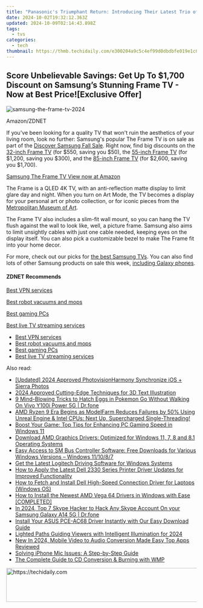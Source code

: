 ```yaml
---
title: "Panasonic's Triumphant Return: Introducing Their Latest Trio of Cutting-Edge 4K Televisions - Exclusive From ZDNet"
date: 2024-10-02T19:32:12.363Z
updated: 2024-10-09T02:14:43.898Z
tags:
  - tvs
categories:
  - tech
thumbnail: https://thmb.techidaily.com/e300204a9c5c4ef99d0dbdbfe019e1c08c97d2c1f2aff2ef7a7d48de12972255.jpg
---
```


## Score Unbelievable Savings: Get Up To $1,700 Discount on Samsung’s Stunning Frame TV - Now at Best Price![Exclusive Offer]

![samsung-the-frame-tv-2024](https://www.zdnet.com/a/img/resize/54ef75cf8ae9852e8d5c04926af968ccdd25284c/2024/07/13/7317dce9-c15a-45f4-a7a9-f51535642d71/samsung-the-frame-tv-2024.jpg?auto=webp&width=1280)

Amazon/ZDNET

If you've been looking for a quality TV that won't ruin the aesthetics of your living room, look no further: Samsung's popular The Frame TV is on sale as part of the [Discover Samsung Fall Sale](https://shop-links.co/link/?url=https%3A%2F%2Fwww.samsung.com%2Fus%2Fdiscover-samsung-event%2F&publisher_slug=itechdaily19598&exclusive=1). Right now, find big discounts on the [32-inch Frame TV](https://shop-links.co/link/?url=https%3A%2F%2Fwww.samsung.com%2Fus%2Ftelevisions-home-theater%2Ftvs%2Fthe-frame%2F85-class-the-frame-qled-4k-smart-tv-2022-qn85ls03bafxza%2F&publisher_slug=itechdaily19598&exclusive=1) (for $550, saving you $50), the [55-inch Frame TV](https://shop-links.co/link/?url=https%3A%2F%2Fwww.samsung.com%2Fus%2Ftelevisions-home-theater%2Ftvs%2Fthe-frame%2F55-class-the-frame-qled-4k-smart-tv-2022-qn55ls03bafxza%2F&publisher_slug=itechdaily19598&exclusive=1) (for $1,200, saving you $300), and the [85-inch Frame TV](https://shop-links.co/link/?url=https%3A%2F%2Fwww.samsung.com%2Fus%2Ftelevisions-home-theater%2Ftvs%2Fthe-frame%2F85-class-the-frame-qled-4k-smart-tv-2022-qn85ls03bafxza%2F&publisher_slug=itechdaily19598&exclusive=1) (for $2,600, saving you $1,700). 

[Samsung The Frame TV View now at Amazon](https://buy.geni.us/Proxy.ashx?TSID=368250&GR%5FURL=https%3A%2F%2Fwww.amazon.com%2FSAMSUNG-55-Inch-Anti-Reflection-Included-QN55LS03BAFXZA%2Fdp%2FB09WGML25Y%2F%3Ftag%3Dzd-buy-button-20%26ascsubtag%3D%5F%5FCOM%5FCLICK%5FID%5F%5F%7C02eca5ad-8c33-44b2-9f05-88cbc1833d37%7Cdtp&dtb=1)

The Frame is a QLED 4K TV, with an anti-reflection matte display to limit glare day and night. When you turn on Art Mode, the TV becomes a display for your personal art or photo collection, or for iconic pieces from the [Metropolitan Museum of Art](https://www.zdnet.com/home-and-office/home-entertainment/samsung-adds-iconic-artwork-from-the-met-to-its-frame-tv-collection/). 

The Frame TV also includes a slim-fit wall mount, so you can hang the TV flush against the wall to look like, well, a picture frame. Samsung also aims to limit unsightly cables with just one cable needed, keeping eyes on the display itself. You can also pick a customizable bezel to make The Frame fit into your home decor. 

For more, check out our picks for [the best Samsung TVs](https://www.zdnet.com/home-and-office/home-entertainment/best-samsung-tv/). You can also find lots of other Samsung products on sale this week, [including Galaxy phones](https://www.zdnet.com/article/get-a-galaxy-z-flip-6-fold-6-s24-ultra-or-s24-for-up-to-1200-off-right-now-heres-how/).

#### **ZDNET** Recommends

[Best VPN services](https://www.zdnet.com/article/best-vpn/ "Best VPN services")

[Best robot vacuums and mops](https://www.zdnet.com/article/best-robot-vacuum-mop/ "Best robot vacuums and mops")

[Best gaming PCs](https://www.zdnet.com/article/best-gaming-pc/ "Best gaming PCs")

[Best live TV streaming services](https://www.zdnet.com/article/best-live-tv-streaming-service/ "Best live TV streaming services")

* [Best VPN services](https://www.zdnet.com/article/best-vpn/ "Best VPN services")
* [Best robot vacuums and mops](https://www.zdnet.com/article/best-robot-vacuum-mop/ "Best robot vacuums and mops")
* [Best gaming PCs](https://www.zdnet.com/article/best-gaming-pc/ "Best gaming PCs")
* [Best live TV streaming services](https://www.zdnet.com/article/best-live-tv-streaming-service/ "Best live TV streaming services")

<ins class="adsbygoogle"
     style="display:block"
     data-ad-format="autorelaxed"
     data-ad-client="ca-pub-7571918770474297"
     data-ad-slot="1223367746"></ins>

<ins class="adsbygoogle"
     style="display:block"
     data-ad-client="ca-pub-7571918770474297"
     data-ad-slot="8358498916"
     data-ad-format="auto"
     data-full-width-responsive="true"></ins>

<span class="atpl-alsoreadstyle">Also read:</span>
<div><ul>
<li><a href="https://vp-tips.techidaily.com/updated-2024-approved-photovisionharmony-synchronize-ios-plus-sierra-photos/"><u>[Updated] 2024 Approved PhotovisionHarmony Synchronize iOS + Sierra Photos</u></a></li>
<li><a href="https://fox-direct.techidaily.com/2024-approved-cutting-edge-techniques-for-3d-text-illustration/"><u>2024 Approved Cutting-Edge Techniques for 3D Text Illustration</u></a></li>
<li><a href="https://change-location.techidaily.com/9-mind-blowing-tricks-to-hatch-eggs-in-pokemon-go-without-walking-on-vivo-y100i-power-5g-drfone-by-drfone-virtual-android/"><u>9 Mind-Blowing Tricks to Hatch Eggs in Pokemon Go Without Walking On Vivo Y100i Power 5G | Dr.fone</u></a></li>
<li><a href="https://hardware-updates.techidaily.com/1723262254309-amd-ryzen-9-era-begins-as-modelfarm-reduces-failures-by-50-using-unreal-engine-and-intel-cpus-next-up-supercharged-single-threading/"><u>AMD Ryzen 9 Era Begins as ModelFarm Reduces Failures by 50% Using Unreal Engine & Intel CPUs: Next Up, Supercharged Single-Threading!</u></a></li>
<li><a href="https://win-howtos.techidaily.com/boost-your-game-top-tips-for-enhancing-pc-gaming-speed-in-windows-11/"><u>Boost Your Game: Top Tips for Enhancing PC Gaming Speed in Windows 11</u></a></li>
<li><a href="https://hardware-updates.techidaily.com/download-amd-graphics-drivers-optimized-for-windows-11-7-8-and-81-operating-systems/"><u>Download AMD Graphics Drivers: Optimized for Windows 11, 7, 8 and 8.1 Operating Systems</u></a></li>
<li><a href="https://hardware-updates.techidaily.com/easy-access-to-sm-bus-controller-software-free-downloads-for-various-windows-versions-windows-111087/"><u>Easy Access to SM Bus Controller Software: Free Downloads for Various Windows Versions – Windows 11/10/8/7</u></a></li>
<li><a href="https://hardware-updates.techidaily.com/get-the-latest-logitech-driving-software-for-windows-systems/"><u>Get the Latest Logitech Driving Software for Windows Systems</u></a></li>
<li><a href="https://hardware-updates.techidaily.com/how-to-apply-the-latest-dell-2330-series-printer-driver-updates-for-improved-functionality/"><u>How to Apply the Latest Dell 2330 Series Printer Driver Updates for Improved Functionality</u></a></li>
<li><a href="https://hardware-updates.techidaily.com/how-to-fetch-and-install-dell-high-speed-connection-driver-for-laptops-windows-os/"><u>How to Fetch and Install Dell High-Speed Connection Driver for Laptops (Windows OS)</u></a></li>
<li><a href="https://hardware-updates.techidaily.com/how-to-install-the-newest-amd-vega-64-drivers-in-windows-with-ease-completed/"><u>How to Install the Newest AMD Vega 64 Drivers in Windows with Ease [COMPLETED]</u></a></li>
<li><a href="https://location-social.techidaily.com/in-2024-top-7-skype-hacker-to-hack-any-skype-account-on-your-samsung-galaxy-a14-5g-drfone-by-drfone-virtual-android/"><u>In 2024, Top 7 Skype Hacker to Hack Any Skype Account On your Samsung Galaxy A14 5G | Dr.fone</u></a></li>
<li><a href="https://hardware-updates.techidaily.com/install-your-asus-pce-ac68-driver-instantly-with-our-easy-download-guide/"><u>Install Your ASUS PCE-AC68 Driver Instantly with Our Easy Download Guide</u></a></li>
<li><a href="https://extra-support.techidaily.com/lighted-paths-guiding-viewers-with-intelligent-illumination-for-2024/"><u>Lighted Paths Guiding Viewers with Intelligent Illumination for 2024</u></a></li>
<li><a href="https://ai-video-tools.techidaily.com/new-in-2024-mobile-video-to-audio-conversion-made-easy-top-apps-reviewed/"><u>New In 2024, Mobile Video to Audio Conversion Made Easy Top Apps Reviewed</u></a></li>
<li><a href="https://fox-that.techidaily.com/solving-iphone-mic-issues-a-step-by-step-guide/"><u>Solving iPhone Mic Issues: A Step-by-Step Guide</u></a></li>
<li><a href="https://extra-information.techidaily.com/the-complete-guide-to-cd-conversion-and-burning-with-wmp/"><u>The Complete Guide to CD Conversion & Burning with WMP</u></a></li>
</ul></div>

<!-- affiliate ads begin -->
<a href="https://appsumo.8odi.net/c/5597632/2100537/7443" target="_top" id="2100537">
  <img src="//a.impactradius-go.com/display-ad/7443-2100537" border="0" alt="https://techidaily.com" width="728" height="90"/>
</a>
<img height="0" width="0" src="https://appsumo.8odi.net/i/5597632/2100537/7443" style="position:absolute;visibility:hidden;" border="0" />
<!-- affiliate ads end -->

